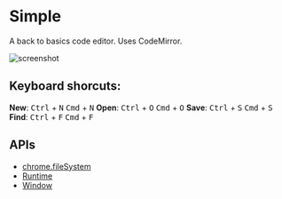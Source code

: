 # Simple

A back to basics code editor. Uses CodeMirror.

![screenshot](https://raw.githubusercontent.com/ryanpcmcquen/Simple/master/img/Simple_screenshot.png)

## Keyboard shorcuts:

**New**:
  <kbd>Ctrl</kbd> + <kbd>N</kbd>
  <kbd>Cmd</kbd> + <kbd>N</kbd>
**Open**:
  <kbd>Ctrl</kbd> + <kbd>O</kbd>
  <kbd>Cmd</kbd> + <kbd>O</kbd>
**Save**:
  <kbd>Ctrl</kbd> + <kbd>S</kbd>
  <kbd>Cmd</kbd> + <kbd>S</kbd>
**Find**:
  <kbd>Ctrl</kbd> + <kbd>F</kbd>
  <kbd>Cmd</kbd> + <kbd>F</kbd>

## APIs

* [chrome.fileSystem](http://developer.chrome.com/trunk/apps/fileSystem.html)
* [Runtime](http://developer.chrome.com/trunk/apps/app.runtime.html)
* [Window](http://developer.chrome.com/trunk/apps/app.window.html)
